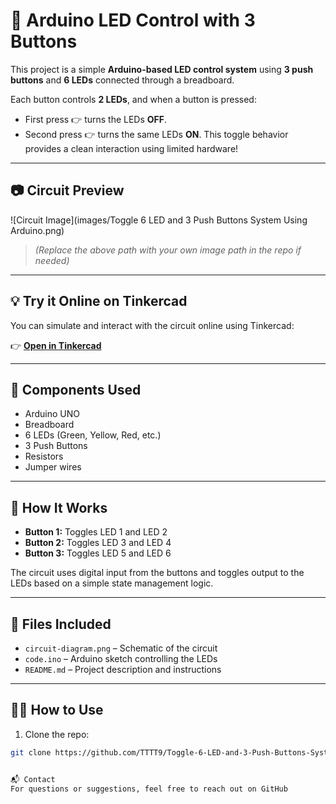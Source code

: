 # 🔌 Arduino LED Control with 3 Buttons

This project is a simple **Arduino-based LED control system** using **3 push buttons** and **6 LEDs** connected through a breadboard.

Each button controls **2 LEDs**, and when a button is pressed:
- First press 👉 turns the LEDs **OFF**.
- Second press 👉 turns the same LEDs **ON**.
This toggle behavior provides a clean interaction using limited hardware!

---

## 📷 Circuit Preview

![Circuit Image](images/Toggle 6 LED and 3 Push Buttons System Using Arduino.png)

> *(Replace the above path with your own image path in the repo if needed)*

---

## 💡 Try it Online on Tinkercad

You can simulate and interact with the circuit online using Tinkercad:

👉 **[Open in Tinkercad](https://www.tinkercad.com/things/2LjdCgTWgLH-toggle-6-led-and-3-push-buttons-system-using-arduino?sharecode=5-GmaZhDPVMmS_iglEOIBNqjl3JkC33ojW25t5hQPAs)**

---

## 🧰 Components Used

- Arduino UNO
- Breadboard
- 6 LEDs (Green, Yellow, Red, etc.)
- 3 Push Buttons
- Resistors
- Jumper wires

---

## 🧠 How It Works

- **Button 1:** Toggles LED 1 and LED 2  
- **Button 2:** Toggles LED 3 and LED 4  
- **Button 3:** Toggles LED 5 and LED 6

The circuit uses digital input from the buttons and toggles output to the LEDs based on a simple state management logic.

---

## 📂 Files Included

- `circuit-diagram.png` – Schematic of the circuit  
- `code.ino` – Arduino sketch controlling the LEDs  
- `README.md` – Project description and instructions

---

## 👨‍💻 How to Use

1. Clone the repo:

```bash
git clone https://github.com/TTTT9/Toggle-6-LED-and-3-Push-Buttons-System-Using-Arduino.git


📬 Contact
For questions or suggestions, feel free to reach out on GitHub

